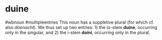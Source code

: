 # duine
#wbnoun
#multipleentries
This noun has a suppletive plural (for which cf. also *dóenacht*). We thus set up two entries: 1) the io-stem **duine**, occurring only in the singular, and 2) the i-stem **doíni**, occurring only in the plural.
